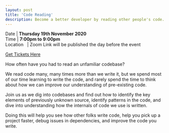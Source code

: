```yaml
---
layout: post
title: 'Code Reading'
description: Become a better developer by reading other people's code.
---
```


Date | **Thursday 19th November 2020** <br>
Time | **7:00pm to 9:00pm**<br>
Location &nbsp; | Zoom Link will be published the day before the event

[Get Tickets Here](https://www.eventbrite.com/)

How often have you had to read an unfamiliar codebase?

We read code many, many times more than we write it, but we spend most of our
time learning to write the code, and rarely spend the time to think about how we
can improve our understanding of pre-existing code.

Join us as we dig into codebases and find out how to identify the key elements
of previously unknown source, identify patterns in the code, and dive into
understanding how the internals of code we use is written.

Doing this will help you see how other folks write code, help you pick up a
project faster, debug issues in dependencies, and improve the code you write.

